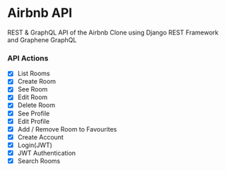 # Airbnb API

REST & GraphQL API of the Airbnb Clone using Django REST Framework and Graphene GraphQL

### API Actions

- [x] List Rooms
- [x] Create Room
- [x] See Room
- [x] Edit Room
- [x] Delete Room
- [x] See Profile
- [x] Edit Profile
- [x] Add / Remove Room to Favourites
- [x] Create Account
- [x] Login(JWT)
- [x] JWT Authentication
- [x] Search Rooms
